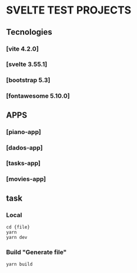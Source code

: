 # SVELTE TEST PROJECTS

## Tecnologies
### [vite 4.2.0]
### [svelte 3.55.1]
### [bootstrap 5.3]
### [fontawesome 5.10.0]

## APPS
### [piano-app]
### [dados-app]
### [tasks-app]
### [movies-app]

## task
### Local
    cd {file}
    yarn
    yarn dev

### Build "Generate file"
    yarn build